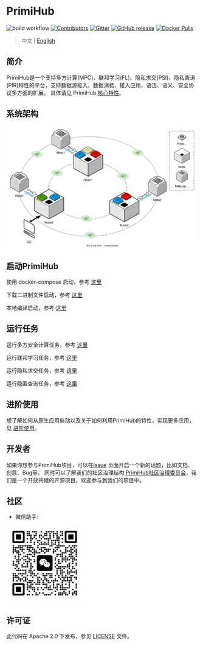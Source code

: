 # PrimiHub

![build workflow](https://github.com/primihub/primihub/actions/workflows/main.yml/badge.svg?branch=master)
[![Contributors](https://img.shields.io/github/contributors/primihub/primihub.svg)](https://github.com/linuxsuren/github-go/graphs/contributors)
[![Gitter](https://badges.gitter.im/primihub/community.svg)](https://gitter.im/primihub/community?utm_source=badge&utm_medium=badge&utm_campaign=pr-badge)
[![GitHub release](https://img.shields.io/github/release/primihub/primihub.svg?label=release)](https://github.com/linuxsuren/github-go/releases/latest)
[![Docker Pulls](https://img.shields.io/docker/pulls/primihub/primihub-node.svg)](https://hub.docker.com/r/primihub/primihub-node/tags)

> 中文 | [English](README_EN.md)

## 简介

PrimiHub是一个支持多方计算(MPC)、联邦学习(FL)、隐私求交(PSI)、隐私查询(PIR)特性的平台，支持数据源接入、数据消费、接入应用、语法、语义、安全协议多方面的扩展。 具体请见 PrimiHub [核心特性](https://docs.primihub.com/docs/developer-docs/core-concept/model)。

## 系统架构

![PrimiHub](doc/architecture.svg)

## 启动PrimiHub

使用 docker-compose 启动，参考 [这里](https://docs.primihub.com/docs/advance-usage/start/quick-start)

下载二进制文件启动，参考 [这里](https://docs.primihub.com/docs/advance-usage/start/start-nodes)

本地编译启动，参考 [这里](https://docs.primihub.com/docs/advance-usage/start/build)

## 运行任务

运行多方安全计算任务，参考 [这里](https://docs.primihub.com/docs/advance-usage/create-tasks/mpc-task)

运行联邦学习任务，参考 [这里](https://docs.primihub.com/docs/category/%E8%81%94%E9%82%A6%E5%AD%A6%E4%B9%A0fl%E4%BB%BB%E5%8A%A1)

运行隐私求交任务，参考 [这里](https://docs.primihub.com/docs/advance-usage/create-tasks/psi-task)

运行隐匿查询任务，参考 [这里](https://docs.primihub.com/docs/advance-usage/create-tasks/pir-task)

## 进阶使用

想了解如何从原生应用启动以及关于如何利用PrimiHub的特性，实现更多应用，见 [进阶使用](https://docs.primihub.com/docs/developer-docs/core-concept/model)。

## 开发者

如果你想参与PrimiHub项目，可以在[Issue](https://github.com/primihub/primihub/issues) 页面开启一个新的话题，比如文档、创意、Bug等。
同时可以了解我们的社区治理结构 [PrimiHub社区治理委员会](https://docs.primihub.com/docs/developer-docs/primihub-community)，我们是一个开放共建的开源项目，欢迎参与到我们的项目中。

## 社区

* 微信助手:

![wechat_helper](./doc/wechat.jpeg)

## 许可证

此代码在 Apache 2.0 下发布，参见 [LICENSE](https://github.com/primihub/primihub/blob/develop/LICENSE) 文件。
